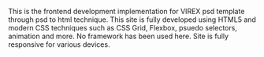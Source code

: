 This is the frontend development implementation for VIREX psd template through psd to html technique. This site is fully developed using HTML5 and modern CSS techniques such as CSS Grid, Flexbox, psuedo selectors, animation and more. No framework has been used here. Site is fully responsive for various devices.
